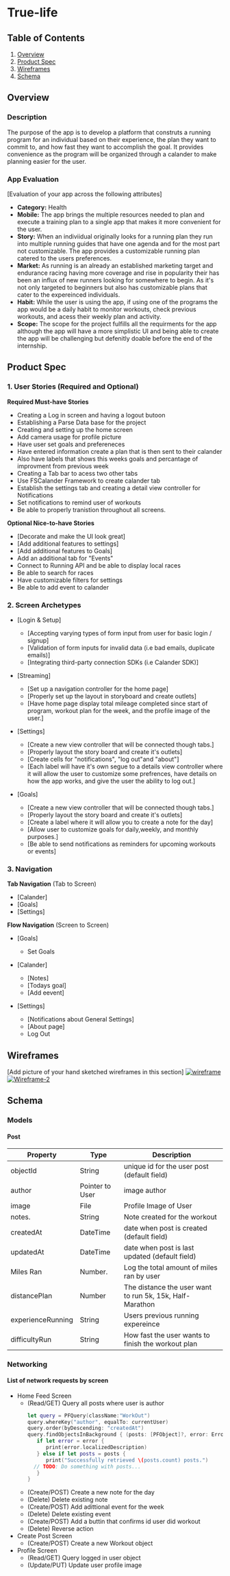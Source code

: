 # True-life

## Table of Contents
1. [Overview](#Overview)
1. [Product Spec](#Product-Spec)
1. [Wireframes](#Wireframes)
2. [Schema](#Schema)

## Overview
### Description
The purpose of the app is to develop a platform that construts a running program for an individual based on their experience, the plan they want to commit to, and how fast they want to accomplish the goal. It provides convenience as the program will be organized through a calander to make planning easier for the user.
### App Evaluation
[Evaluation of your app across the following attributes]
- **Category:**
Health 
- **Mobile:**
The app brings the multiple resources needed to plan and execute a training plan to a single app that makes it more convenient for the user.
- **Story:**
When an indiviidual originally looks for a running plan they run into multiple running guides that have one agenda and for the most part not customizable. The app provides a customizable running plan catered to the users preferences.
- **Market:**
As running is an already an established marketing target and endurance racing having more coverage and rise in popularity their has been an influx of new runners looking for somewhere to begin. As it's not only targeted to beginners but also has customizable plans that cater to the expereinced individuals.
- **Habit:**
While the user is using the app, if using one of the programs the app would be a daily habit to monitor workouts, check previous workouts, and acess their weekly plan and activity. 
- **Scope:**
The scope for the project fulfills all the requirments for the app although the app will have a more simplistic UI and being able to create the app will be challenging but defenitly doable before the end of the internship.
## Product Spec

### 1. User Stories (Required and Optional)

**Required Must-have Stories**

* Creating a Log in screen and having a logout butoon
* Establishing a Parse Data base for the project
* Creating and setting up the home screen
* Add camera usage for profile picture
* Have user set goals and prefereneces
* Have entered information create a plan that is then sent to their calander
* Also have labels that shows this weeks goals and percantage of improvment from previous week
* Creating a Tab bar to acess two other tabs
* Use FSCalander Framework to create calander tab
* Establish the settings tab and creating a detail view controller for Notifications
* Set notifications to remind user of workouts
* Be able to properly tranistion throughout all screens.


**Optional Nice-to-have Stories**

* [Decorate and make the UI look great]
* [Add additional features to settings]
* [Add additional features to Goals]
*  Add an additional tab for "Events"
* Connect to Running API and be able to display local races
* Be able to search for races
* Have customizable filters for settings
* Be able to add event to calander

### 2. Screen Archetypes

* [Login & Setup]
   * [Accepting varying types of form input from user for basic login / signup]
   * [Validation of form inputs for invalid data (i.e bad emails, duplicate emails)]
   * [Integrating third-party connection SDKs (i.e Calander SDK)]
 
* [Streaming]
   * [Set up a navigation controller for the home page]
   * [Properly set up the layout in storyboard and create outlets]
   * [Have home page display total mileage completed since start of program, workout plan for the week, and the profile image of the user.]

* [Settings]
   * [Create a new view controller that will be connected though tabs.]
   * [Properly layout the story board and create it's outlets]
   * [Create cells for "notifications", "log out"and "about"]
   * [Each label will have it's own segue to a details view controller where it will allow the user to customize some prefrences, have details on how the app works, and give the user the ability to log out.]
 * [Goals]
   * [Create a new view controller that will be connected though tabs.]
   * [Properly layout the story board and create it's outlets]
   * [Create a label where it will allow you to create a note for the day]
   * [Allow user to customize goals for daily,weekly, and monthly purposes.]
   * [Be able to send notifications as reminders for upcoming workouts or events]
 

### 3. Navigation

**Tab Navigation** (Tab to Screen)

* [Calander]
* [Goals]
* [Settings]

**Flow Navigation** (Screen to Screen)

* [Goals]
    * Set Goals
   
* [Calander]
   * [Notes]
   * [Todays goal]
   * [Add eevent]
* [Settings]
   * [Notifications about General Settings]
   * [About page]
   * Log Out
   
   
## Wireframes
[Add picture of your hand sketched wireframes in this section]
<a href="https://ibb.co/rvmppg3"><img src="https://i.ibb.co/x3DggyY/wireframe.jpg" alt="wireframe" border="0"></a>
<a href="https://ibb.co/cgz6P1m"><img src="https://i.ibb.co/kHY4pxd/Wireframe-2.jpg" alt="Wireframe-2" border="0"></a>

## Schema 
### Models
#### Post

   | Property      | Type     | Description |
   | ------------- | -------- | ------------|
   | objectId      | String   | unique id for the user post (default field) |
   | author        | Pointer to User| image author |
   | image         | File     | Profile Image of User |
   | notes.        | String   | Note created for the workout |
   | createdAt     | DateTime | date when post is created (default field) |
   | updatedAt     | DateTime | date when post is last updated (default field) |
   | Miles Ran     | Number.  | Log the total amount of miles ran by user |
   | distancePlan  | Number   | The distance the user want to run 5k, 15k, Half- Marathon|
   | experienceRunning| String   | Users previous running expereince|
   | difficultyRun | String    | How fast the user wants to finish the workout plan|

### Networking
#### List of network requests by screen
   - Home Feed Screen
      - (Read/GET) Query all posts where user is author
         ```swift
         let query = PFQuery(className:"WorkOut")
         query.whereKey("author", equalTo: currentUser)
         query.order(byDescending: "createdAt")
         query.findObjectsInBackground { (posts: [PFObject]?, error: Error?) in
            if let error = error { 
               print(error.localizedDescription)
            } else if let posts = posts {
               print("Successfully retrieved \(posts.count) posts.")
           // TODO: Do something with posts...
            }
         }
         ```
      - (Create/POST) Create a new note for the day
      - (Delete) Delete existing note
      - (Create/POST) Add adittional event for the week
      - (Delete) Delete existing event
      - (Create/POST) Add a buttin that confirms id user did workout
      - (Delete) Reverse action 
   - Create Post Screen
      - (Create/POST) Create a new Workout object
   - Profile Screen
      - (Read/GET) Query logged in user object
      - (Update/PUT) Update user profile image


